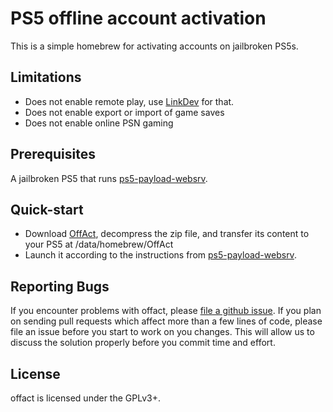 # PS5 offline account activation
This is a simple homebrew for activating accounts on jailbroken PS5s.

## Limitations
- Does not enable remote play, use [LinkDev][linkdev] for that.
- Does not enable export or import of game saves
- Does not enable online PSN gaming

## Prerequisites
A jailbroken PS5 that runs [ps5-payload-websrv][websrv].

## Quick-start
- Download [OffAct][offact], decompress the zip file, and transfer its content
  to your PS5 at /data/homebrew/OffAct
- Launch it according to the instructions from [ps5-payload-websrv][websrv].

## Reporting Bugs
If you encounter problems with offact, please [file a github issue][issues].
If you plan on sending pull requests which affect more than a few lines of code,
please file an issue before you start to work on you changes. This will allow us
to discuss the solution properly before you commit time and effort.

## License
offact is licensed under the GPLv3+.

[issues]: https://github.com/ps5-payload-dev/offact/issues/new
[websrv]: https://github.com/ps5-payload-dev/websrv
[linkdev]: https://github.com/ps5-payload-dev/linkdev
[offact]: https://github.com/ps5-payload-dev/offact/releases/latest/download/OffAct.zip
